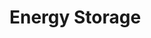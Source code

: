 # Energy Storage

<Subsubtopic id='C.6.NoS' type='Nature of Science' content='Environmental problems—redox reactions can be used as a source of electricity but disposal of batteries has environmental consequences. (4.8)' />
<Subsubtopic id='C.6.U1' type='Understandings' content='An electrochemical cell has internal resistance due to the finite time it takes for ions to diffuse. The maximum current of a cell is limited by its internal resistance.' />
<Subsubtopic id='C.6.U2' type='Understandings' content='The voltage of a battery depends primarily on the nature of the materials used while the total work that can be obtained from it depends on their quantity.' />
<Subsubtopic id='C.6.U3' type='Understandings' content='In a primary cell the electrochemical reaction is not reversible. Rechargeable cells involve redox reactions that can be reversed using electricity.' />
<Subsubtopic id='C.6.U4' type='Understandings' content='A fuel cell can be used to convert chemical energy, contained in a fuel that is consumed, directly to electrical energy.' />
<Subsubtopic id='C.6.U5' type='Understandings' content='Microbial fuel cells (MFCs) are a possible sustainable energy source using different carbohydrates or substrates present in waste waters as the fuel.' />
<Subsubtopic id='C.6.U6' type='Understandings' content='The Nernst equation, E = E0 - (RT/nF) ln Q, can be used to calculate the potential of a half-cell in an electrochemical cell, under non-standard conditions.' />
<Subsubtopic id='C.6.U7' type='Understandings' content='The electrodes in a concentration cell are the same but the concentration of the electrolyte solutions at the cathode and anode are different.' />
<Subsubtopic id='C.6.AS1' type='Applications and skills' content='Distinction between fuel cells and primary cells.' />
<Subsubtopic id='C.6.AS2' type='Applications and skills' content='Deduction of half equations for the electrode reactions in a fuel cell.' />
<Subsubtopic id='C.6.AS3' type='Applications and skills' content='Comparison between fuel cells and rechargeable batteries.' />
<Subsubtopic id='C.6.AS4' type='Applications and skills' content='Discussion of the advantages of different types of cells in terms of size, mass and voltage.' />
<Subsubtopic id='C.6.AS5' type='Applications and skills' content='Solution of problems using the Nernst equation.' />
<Subsubtopic id='C.6.AS6' type='Applications and skills' content='Calculation of the thermodynamic efficiency (ΔG/ΔH) of a fuel cell.' />
<Subsubtopic id='C.6.AS7' type='Applications and skills' content='Explanation of the workings of rechargeable and fuel cells including diagrams and relevant half-equations.' />
<Subsubtopic id='C.6.G1' type='Guidance' content='A battery should be considered as a portable electrochemical source made up of one or more voltaic (galvanic) cells connected in series.' />
<Subsubtopic id='C.6.G2' type='Guidance' content='The Nernst equation is given in the data booklet in section 1.' />
<Subsubtopic id='C.6.G3' type='Guidance' content='Hydrogen and methanol should be considered as fuels for fuel cells. The operation of the cells under acid and alkaline conditions should be considered. Students should be familiar with proton-exchange membrane (PEM) fuel cells.' />
<Subsubtopic id='C.6.G4' type='Guidance' content='The Geobacter species of bacteria, for example, can be used in some cells to oxidize the ethanoate ions (CH3COO-) under anaerobic conditions.' />
<Subsubtopic id='C.6.G5' type='Guidance' content='The lead–acid storage battery, the nickel–cadmium (NiCad) battery and the lithium–ion battery should be considered.' />
<Subsubtopic id='C.6.G6' type='Guidance' content='Students should be familiar with the anode and cathode half-equations and uses of the different cells.' />
<Subsubtopic id='C.6.IM1' type='International-mindedness' content='Are battery recycling programmes equivalent in different areas of the globe?' />
<Subsubtopic id='C.6.ToK1' type='Theory of Knowledge' content='Does scientific language and vocabulary have primarily a descriptive or an interpretative function? Are the terms “electric current” and “internal resistance” accurate descriptions of reality or metaphors?' />
<Subsubtopic id='C.6.Aims1' type='Aims' content='Aim 2: The conversion of chemical energy to electricity is important in a number of different technologies.' />
<Subsubtopic id='C.6.Aims2' type='Aims' content='Aim 6: The factors that affect the voltage of a cell and the lead–acid battery could be investigated experimentally.' />
<Subsubtopic id='C.6.Aims3' type='Aims' content='Aim 8: Consideration of the advantages and disadvantages of the different energy sources shows the economic and environmental implications of using science and technology. The environmental aspects of fuel cells, especially with regard to methanol, could be discussed.' />
<Subsubtopic id='C.6.Aims4' type='Aims' content='Aim 8: Disposal of primary batteries and the chemicals they use can introduce land and water pollution problems. Appreciation of the environmental impact of cadmium and lead pollution.' />
<Subsubtopic id='C.6.Aims5' type='Aims' content='Aim 8: Bacterial fuel cells use substrates found in waste water as the fuel and so can be used to clean up the environment.' />
